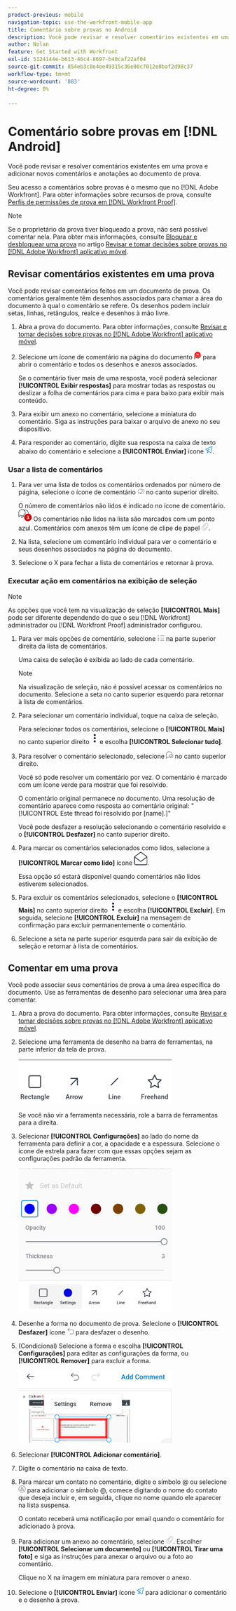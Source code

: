 ```yaml
---
product-previous: mobile
navigation-topic: use-the-workfront-mobile-app
title: Comentário sobre provas no Android
description: Você pode revisar e resolver comentários existentes em uma prova e adicionar novos comentários e anotações ao documento de prova.
author: Nolan
feature: Get Started with Workfront
exl-id: 5124144e-b613-46c4-8697-b40caf22af04
source-git-commit: 854eb3c0e4ee49315c36e00c7012e0baf2d98c37
workflow-type: tm+mt
source-wordcount: '883'
ht-degree: 0%

---
```


# Comentário sobre provas em [!DNL Android]

Você pode revisar e resolver comentários existentes em uma prova e adicionar novos comentários e anotações ao documento de prova.

Seu acesso a comentários sobre provas é o mesmo que no [!DNL Adobe Workfront]. Para obter informações sobre recursos de prova, consulte [Perfis de permissões de prova em [!DNL Workfront Proof]](../../../workfront-proof/wp-acct-admin/account-settings/proof-perm-profiles-in-wp.md).

>[!NOTE]
>
>Se o proprietário da prova tiver bloqueado a prova, não será possível comentar nela. Para obter mais informações, consulte [Bloquear e desbloquear uma prova](../../../workfront-basics/mobile-apps/using-the-workfront-mobile-app/work-with-proofs-in-mobile-app.md#lock) no artigo [Revisar e tomar decisões sobre provas no [!DNL Adobe Workfront] aplicativo móvel](../../../workfront-basics/mobile-apps/using-the-workfront-mobile-app/work-with-proofs-in-mobile-app.md).

## Revisar comentários existentes em uma prova

Você pode revisar comentários feitos em um documento de prova. Os comentários geralmente têm desenhos associados para chamar a área do documento à qual o comentário se refere. Os desenhos podem incluir setas, linhas, retângulos, realce e desenhos à mão livre.

1. Abra a prova do documento. Para obter informações, consulte [Revisar e tomar decisões sobre provas no [!DNL Adobe Workfront] aplicativo móvel](../../../workfront-basics/mobile-apps/using-the-workfront-mobile-app/work-with-proofs-in-mobile-app.md).
1. Selecione um ícone de comentário na página do documento ![Ícone Comentar no documento](assets/mobile-comment-icon-on-proofdoc-30x34.png) para abrir o comentário e todos os desenhos e anexos associados.

   Se o comentário tiver mais de uma resposta, você poderá selecionar **[!UICONTROL Exibir respostas]** para mostrar todas as respostas ou deslizar a folha de comentários para cima e para baixo para exibir mais conteúdo.

1. Para exibir um anexo no comentário, selecione a miniatura do comentário. Siga as instruções para baixar o arquivo de anexo no seu dispositivo.
1. Para responder ao comentário, digite sua resposta na caixa de texto abaixo do comentário e selecione a **[!UICONTROL Enviar]** ícone ![Ícone Enviar](assets/mobile-send-icon-25x26.png).

### Usar a lista de comentários

1. Para ver uma lista de todos os comentários ordenados por número de página, selecione o ícone de comentário ![Ícone Comentar](assets/mobile-comment-icon-30x25.png) no canto superior direito.

   O número de comentários não lidos é indicado no ícone de comentário. ![Número de comentários não lidos](assets/mobile-unread-comments-icon-30x27.png) Os comentários não lidos na lista são marcados com um ponto azul. Comentários com anexos têm um ícone de clipe de papel ![[!UICONTROL Anexo] ícone](assets/mobile-paper-clip-icon.png).

1. Na lista, selecione um comentário individual para ver o comentário e seus desenhos associados na página do documento.
1. Selecione o X para fechar a lista de comentários e retornar à prova.

### Executar ação em comentários na exibição de seleção

>[!NOTE]
>
>As opções que você tem na visualização de seleção **[!UICONTROL Mais]** pode ser diferente dependendo do que o seu [!DNL Workfront] administrador ou [!DNL Workfront Proof] administrador configurou.

1. Para ver mais opções de comentário, selecione ![[!UICONTROL Lista de comentários] ícone](assets/mobile-listofcommentsicon-30x27.png) na parte superior direita da lista de comentários.

   Uma caixa de seleção é exibida ao lado de cada comentário.

   >[!NOTE]
   >
   >Na visualização de seleção, não é possível acessar os comentários no documento. Selecione a seta no canto superior esquerdo para retornar à lista de comentários.

1. Para selecionar um comentário individual, toque na caixa de seleção.

   Para selecionar todos os comentários, selecione o **[!UICONTROL Mais]** no canto superior direito ![Menu Mais](assets/mobile-verticalmoremenu-20x33.png) e escolha **[!UICONTROL Selecionar tudo]**.

1. Para resolver o comentário selecionado, selecione ![[!UICONTROL Resolver comentário] ícone](assets/mobile-resolvecomment-icon-30x30.png) no canto superior direito.

   Você só pode resolver um comentário por vez. O comentário é marcado com um ícone verde para mostrar que foi resolvido.

   O comentário original permanece no documento. Uma resolução de comentário aparece como resposta ao comentário original: &quot;[!UICONTROL Este thread foi resolvido por [name].]&quot;

   Você pode desfazer a resolução selecionando o comentário resolvido e o **[!UICONTROL Desfazer]** no canto superior direito.

1. Para marcar os comentários selecionados como lidos, selecione a **[!UICONTROL Marcar como lido]** ícone ![Marcar como lido](assets/mobile-markread-icon-30x31.png).

   Essa opção só estará disponível quando comentários não lidos estiverem selecionados.

1. Para excluir os comentários selecionados, selecione o **[!UICONTROL Mais]** no canto superior direito ![Menu Mais](assets/mobile-verticalmoremenu-20x33.png) e escolha **[!UICONTROL Excluir]**. Em seguida, selecione **[!UICONTROL Excluir]** na mensagem de confirmação para excluir permanentemente o comentário.
1. Selecione a seta na parte superior esquerda para sair da exibição de seleção e retornar à lista de comentários.

## Comentar em uma prova

Você pode associar seus comentários de prova a uma área específica do documento. Use as ferramentas de desenho para selecionar uma área para comentar.

1. Abra a prova do documento. Para obter informações, consulte [Revisar e tomar decisões sobre provas no [!DNL Adobe Workfront] aplicativo móvel](../../../workfront-basics/mobile-apps/using-the-workfront-mobile-app/work-with-proofs-in-mobile-app.md).
1. Selecione uma ferramenta de desenho na barra de ferramentas, na parte inferior da tela de prova.

   ![Barra de ferramentas de comentário da prova](assets/android-proof-comment-toolbar-350x102.png)

   Se você não vir a ferramenta necessária, role a barra de ferramentas para a direita.

1. Selecionar **[!UICONTROL Configurações]** ao lado do nome da ferramenta para definir a cor, a opacidade e a espessura. Selecione o ícone de estrela para fazer com que essas opções sejam as configurações padrão da ferramenta.

   ![Configurações da ferramenta de desenho](assets/android-drawingtoolsettings-350x328.png)

1. Desenhe a forma no documento de prova. Selecione o **[!UICONTROL Desfazer]** ícone ![Desfazer](assets/android-undo-icon-30x31.png) para desfazer o desenho.
1. (Condicional) Selecione a forma e escolha **[!UICONTROL Configurações]** para editar as configurações da forma, ou **[!UICONTROL Remover]** para excluir a forma.

   ![Menu Desenho](assets/android-drawing-settingsremove-350x166.png)

1. Selecionar **[!UICONTROL Adicionar comentário]**.
1. Digite o comentário na caixa de texto.
1. Para marcar um contato no comentário, digite o símbolo @ ou selecione ![[!UICONTROL Contato da tag]](assets/mobile-tag-user-icon.png) para adicionar o símbolo @, comece digitando o nome do contato que deseja incluir e, em seguida, clique no nome quando ele aparecer na lista suspensa.

   O contato receberá uma notificação por email quando o comentário for adicionado à prova.

1. Para adicionar um anexo ao comentário, selecione ![[!UICONTROL Anexo] ícone](assets/mobile-paper-clip-icon.png). Escolher **[!UICONTROL Selecionar um documento]** ou **[!UICONTROL Tirar uma foto]** e siga as instruções para anexar o arquivo ou a foto ao comentário.

   Clique no X na imagem em miniatura para remover o anexo.

1. Selecione o **[!UICONTROL Enviar]** ícone ![Ícone Enviar](assets/mobile-send-icon-25x26.png) para adicionar o comentário e o desenho à prova.
